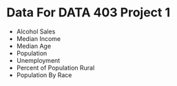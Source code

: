 # Data For DATA 403 Project 1

- Alcohol Sales
- Median Income
- Median Age
- Population
- Unemployment
- Percent of Population Rural
- Population By Race
